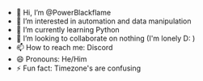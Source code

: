 - 👋 Hi, I’m @PowerBlackflame
- 👀 I’m interested in automation and data manipulation
- 🌱 I’m currently learning Python
- 💞️ I’m looking to collaborate on nothing (I'm lonely D: )
- 📫 How to reach me: Discord
- 😄 Pronouns: He/Him
- ⚡ Fun fact: Timezone's are confusing

<!---
PowerBlackflame/PowerBlackflame is a ✨ special ✨ repository because its `README.md` (this file) appears on your GitHub profile.
You can click the Preview link to take a look at your changes.
--->
